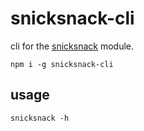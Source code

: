 # snicksnack-cli

cli for the [snicksnack](https://www.npmjs.com/package/snicksnack) module.

```
npm i -g snicksnack-cli
```

## usage

```
snicksnack -h
```
